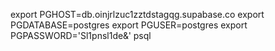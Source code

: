 export PGHOST=db.oinjrlzuc1zztdstagqg.supabase.co
export PGDATABASE=postgres
export PGUSER=postgres
export PGPASSWORD='Sl1pnsl1de&'
psql
